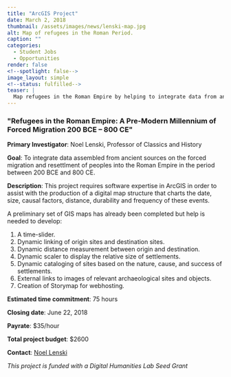 ```yaml
---
title: "ArcGIS Project"
date: March 2, 2018
thumbnail: /assets/images/news/lenski-map.jpg
alt: Map of refugees in the Roman Period.
caption: ""
categories: 
  - Student Jobs
  - Opportunities
render: false
<!--spotlight: false-->
image_layout: simple
<!--status: fulfilled-->
teaser: |
  Map refugees in the Roman Empire by helping to integrate data from ancient sources on the forced migration and resettlment of peoples into the Roman Empire in the period between 200 BCE and 800 CE. 
---
```


### "Refugees in the Roman Empire: A Pre-Modern Millennium of Forced Migration 200 BCE – 800 CE"

**Primary Investigator**: Noel Lenski, Professor of Classics and History
  
**Goal**: To integrate data assembled from ancient sources on the forced migration and resettlment of peoples into the Roman Empire in the period between 200 BCE and 800 CE.

**Description**: This project requires software expertise in ArcGIS in order to assist with the production of a digital map structure that charts the date, size, causal factors, distance, durability and frequency of these events.

A preliminary set of GIS maps has already been completed but help is needed to develop:  

1. A time-slider.
2. Dynamic linking of origin sites and destination sites.
3. Dynamic distance measurement between origin and destination.
4. Dynamic scaler to display the relative size of settlements.
5. Dynamic cataloging of sites based on the nature, cause, and success of settlements.
6. External links to images of relevant archaeological sites and objects.
7. Creation of Storymap for webhosting.

**Estimated time commitment**: 75 hours

**Closing date**: June 22, 2018

**Payrate**: $35/hour

**Total project budget**: $2600

**Contact**: [Noel Lenski](mailto:noel.lenski@yale.edu)

*This project is funded with a Digital Humanities Lab Seed Grant*